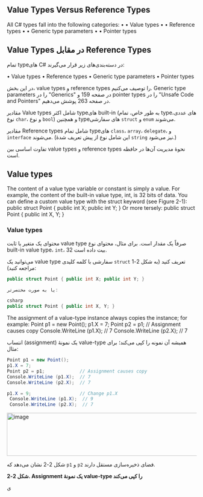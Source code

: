## Value Types Versus Reference Types
 All C# types fall into the following categories:
 •
 • Value types
 •
 • Reference types
 •
 • Generic type parameters
 •
 • Pointer types

 ## Value Types در مقابل Reference Types

تمام typeهای C# در دسته‌بندی‌های زیر قرار می‌گیرند:

• Value types
• Reference types
• Generic type parameters
• Pointer types

در این بخش، value types و reference types را توصیف می‌کنیم. Generic type parameters را در "Generics" در صفحه 159 و pointer types را در "Unsafe Code and Pointers" در صفحه 263 پوشش می‌دهیم.

مقادیر Value types شامل اکثر typeهای built-in (به طور خاص، تمام typeهای عددی، نوع `char`، و نوع `bool`) و همچنین typeهای سفارشی `struct` و `enum` می‌شوند.

مقادیر Reference types شامل تمام typeهای `class`، `array`، `delegate`، و `interface` می‌شوند. (این شامل نوع از پیش تعریف شدهٔ `string` نیز می‌شود.)

تفاوت اساسی بین value types و reference types نحوهٔ مدیریت آن‌ها در حافظه است.
## Value types
 The content of a value type variable or constant is simply a value. For example, the
 content of the built-in value type, int, is 32 bits of data.
 You can define a custom value type with the struct keyword (see Figure 2-1):
 public struct Point { public int X; public int Y; }
 Or more tersely:
 public struct Point { public int X, Y; }

 ### Value types

محتوای یک متغیر یا ثابت value type صرفاً یک مقدار است. برای مثال، محتوای نوع built-in value type، `int`، 32 بیت داده است.

می‌توانید یک value type سفارشی با کلمه کلیدی `struct` تعریف کنید (به شکل 2-1 مراجعه کنید):
```csharp
public struct Point { public int X; public int Y; }

یا به صورت مختصرتر:

csharp
public struct Point { public int X, Y; }
```


 The assignment of a value-type instance always copies the instance; for example:
 Point p1 = new Point();
 p1.X = 7;
 Point p2 = p1;             // Assignment causes copy
 Console.WriteLine (p1.X);  // 7
 Console.WriteLine (p2.X);  // 7


 انتساب (assignment) یک نمونهٔ value-type همیشه آن نمونه را کپی می‌کند؛ برای مثال:
```csharp
Point p1 = new Point();
p1.X = 7;
Point p2 = p1;             // Assignment causes copy
Console.WriteLine (p1.X);  // 7
Console.WriteLine (p2.X);  // 7

p1.X = 9;                  // Change p1.X
 Console.WriteLine (p1.X);  // 9
 Console.WriteLine (p2.X);  // 7

```

<img width="687" height="114" alt="image" src="https://github.com/user-attachments/assets/5f7ec38f-e822-460b-b3cf-400edda0738f" />

شکل 2-2 نشان می‌دهد که `p1` و `p2` فضای ذخیره‌سازی مستقل دارند.

**شکل 2-2. Assignment یک نمونهٔ value-type را کپی می‌کند**


ی
